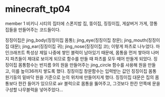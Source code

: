 # minecraft_tp04
member 1
비키니 시티의 집터에 스폰지밥 집, 뚱이집, 징징이집, 게살버거 가게, 깡통집들을 만들어주는 코드들이다.

징징이집은 
   jing_body(징징이집 몸통);
   jing_eye(징징이집 창문);
   jing_mouth(징징이집 대문);
   jing_ear(징징이집 귀);
   jing_nose(징징이집 코);
이렇게 파츠로 나누었다.
마인크래프트 특성상 제일 나중에 쌓인 블럭이 남아있기 때문에, 몸통을 먼저 쌓아야 나머지 파츠들이 제대로 보이게 되므로 함수를 만들 때 파츠를 모두 떼어 만들게 되었다.
징징이집 몸통함수는 반지름 9의 원을 만들어주는 jing_circle 함수를 사용해 원을 만들고, 이를 높이36까지 쌓도록 했다.
징징이집 창문함수는 입력받는 값인 징징이집 몸통 원기둥의 밑바닥 원을 기준으로 눈의 위치에 만들어지게 했다.
징징이집 대문은 집의 몸통보다 한칸 들어가 있으므로 air 블럭으로 몸통을 뚫어주고, 그것보다 한칸 안쪽에 문을 구성할 나무블럭을 넣어주었다...
